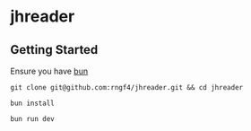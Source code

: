 # jhreader

## Getting Started

Ensure you have [bun](https://bun.com/)

`git clone git@github.com:rngf4/jhreader.git && cd jhreader`

`bun install`

`bun run dev`
